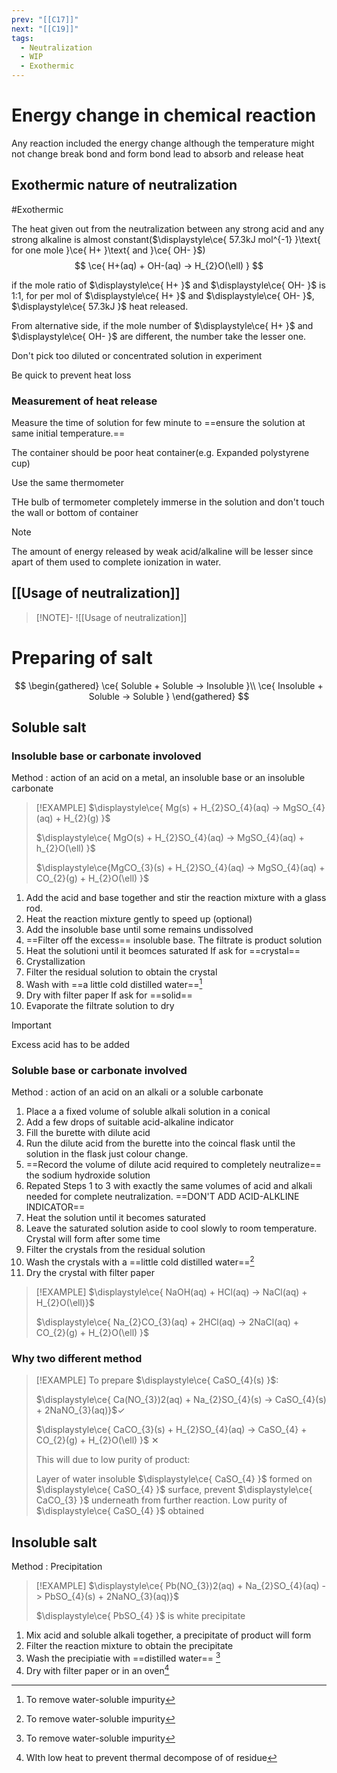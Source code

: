 ```yaml
---
prev: "[[C17]]"
next: "[[C19]]"
tags:
  - Neutralization
  - WIP
  - Exothermic
---
```


# Energy change in chemical reaction  
Any reaction included the energy change although the temperature might not change 
break bond and form bond lead to absorb and release heat 

## Exothermic nature of neutralization 
#Exothermic

The heat given out from the neutralization between any strong acid and any strong alkaline is almost constant($\displaystyle\ce{ 57.3kJ mol^{-1} }\text{ for one mole }\ce{ H+ }\text{ and }\ce{ OH- }$)  
$$
\ce{ H+(aq) + OH-(aq) -> H_{2}O(\ell) }
$$

if the mole ratio of $\displaystyle\ce{ H+ }$ and $\displaystyle\ce{ OH- }$ is 1:1, for per mol of $\displaystyle\ce{ H+ }$ and $\displaystyle\ce{ OH- }$, $\displaystyle\ce{ 57.3kJ }$ heat released.

From alternative side, if the mole number of $\displaystyle\ce{ H+ }$ and $\displaystyle\ce{ OH- }$ are different, the number take the lesser one.

Don't pick too diluted or concentrated solution in experiment 

Be quick to prevent heat loss


### Measurement of heat release
Measure the time of solution for few minute to ==ensure the solution at same initial temperature.==

The container should be poor heat container(e.g. Expanded polystyrene cup)

Use the same thermometer

THe bulb of termometer completely immerse in the solution and don't touch the wall or bottom of container 

> [!NOTE]
> The amount of energy released by weak acid/alkaline will be lesser since apart of them used to complete ionization in water.


## [[Usage of neutralization]]
> [!NOTE]-
> ![[Usage of neutralization]]


# Preparing of salt 

$$
\begin{gathered}
\ce{ Soluble + Soluble -> Insoluble }\\
\ce{ Insoluble + Soluble -> Soluble }
\end{gathered}
$$
## Soluble salt 

### Insoluble base or carbonate involoved 

Method : action of an acid on a metal, an insoluble base or an insoluble carbonate 

> [!EXAMPLE]
> $\displaystyle\ce{ Mg(s) + H_{2}SO_{4}(aq) -> MgSO_{4}(aq) + H_{2}(g) }$
> 
> $\displaystyle\ce{ MgO(s) + H_{2}SO_{4}(aq) -> MgSO_{4}(aq) + h_{2}O(\ell) }$
> 
> $\displaystyle\ce{MgCO_{3}(s) + H_{2}SO_{4}(aq) -> MgSO_{4}(aq) + CO_{2}(g) + H_{2}O(\ell) }$


1. Add the acid and base together and stir the reaction mixture with a glass rod. 
2. Heat the reaction mixture gently to speed up (optional)
3. Add the insoluble base until some remains undissolved
4. ==Filter off the excess== insoluble base. The filtrate is product solution
5. Heat the solutioni until it beomces saturated
   If ask for ==crystal==
6. Crystallization
7. Filter the residual solution to obtain the crystal
8. Wash with ==a little cold distilled water==[^1]
9. Dry with filter paper
   If ask for ==solid==
10. Evaporate the filtrate solution to dry
> [!IMPORTANT]
> Excess acid has to be added

### Soluble base or carbonate involved 

Method : action of an acid on an alkali or a soluble carbonate 

1. Place a a fixed volume of soluble alkali solution in a conical
2. Add a few drops of suitable acid-alkaline indicator
3. Fill the burette with dilute acid 
4. Run the dilute acid from the burette into the coincal flask until the solution in the flask just colour change.
5. ==Record the volume of dilute acid required to completely neutralize== the sodium hydroxide solution
6. Repated Steps 1 to 3 with exactly the same volumes of acid and alkali needed for complete neutralization. ==DON'T ADD ACID-ALKLINE INDICATOR==
7. Heat the solution until it becomes saturated
8. Leave the saturated solution aside to cool slowly to room temperature. Crystal will form after some time
9. Filter the crystals from the residual solution
10. Wash the crystals with a ==little cold distilled water==[^1]
11. Dry the crystal with filter paper
> [!EXAMPLE]
> $\displaystyle\ce{ NaOH(aq) +  HCl(aq) -> NaCl(aq)  + H_{2}O(\ell)}$
> 
> $\displaystyle\ce{ Na_{2}CO_{3}(aq) + 2HCl(aq) -> 2NaCl(aq) + CO_{2}(g) + H_{2}O(\ell) }$


### Why two different method 
> [!EXAMPLE]
> To prepare $\displaystyle\ce{ CaSO_{4}(s) }$:
> 
> $\displaystyle\ce{ Ca(NO_{3})2(aq) + Na_{2}SO_{4}(s) -> CaSO_{4}(s) + 2NaNO_{3}(aq)}$✓
> 
> $\displaystyle\ce{ CaCO_{3}(s) + H_{2}SO_{4}(aq) -> CaSO_{4} + CO_{2}(g) + H_{2}O(\ell) }$ ✕
> 
> This will due to low purity of product:
> 
> Layer of water insoluble $\displaystyle\ce{ CaSO_{4} }$ formed on $\displaystyle\ce{ CaSO_{4} }$ surface, prevent $\displaystyle\ce{ CaCO_{3} }$ underneath from further reaction.  Low purity of $\displaystyle\ce{ CaSO_{4} }$  obtained
> 

## Insoluble salt 

Method : Precipitation

> [!EXAMPLE]
> $\displaystyle\ce{ Pb(NO_{3})2(aq) + Na_{2}SO_{4}(aq) -> PbSO_{4}(s) + 2NaNO_{3}(aq)}$
> 
> $\displaystyle\ce{ PbSO_{4} }$ is white precipitate

1. Mix acid and soluble alkali together, a precipitate of product will form
2. Filter the reaction mixture to obtain the precipitate 
3. Wash the precipiatie with ==distilled water== [^1]
4. Dry with filter paper or in an oven[^2]














[^1]: To remove water-soluble impurity

[^2]: WIth low heat to prevent thermal decompose of of residue
